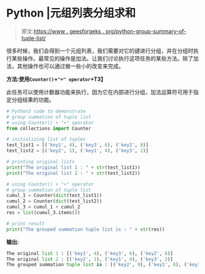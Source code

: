 # Python |元组列表分组求和

> 原文:[https://www . geesforgeks . org/python-group-summary-of-tuple-list/](https://www.geeksforgeeks.org/python-grouped-summation-of-tuple-list/)

很多时候，我们会得到一个元组列表，我们需要对它的键进行分组，并在分组时执行某些操作。最常见的操作是加法。让我们讨论执行这项任务的某些方法。除了加法，其他操作也可以通过做一些小的改变来完成。

**方法:使用`Counter()`+`"+" operator`+T3】**

此任务可以使用计数器功能来执行，因为它在内部进行分组，加法运算符可用于指定分组结果的功能。

```py
# Python3 code to demonstrate
# group summation of tuple list 
# using Counter() + "+" operator
from collections import Counter

# initializing list of tuples
test_list1 = [('key1', 4), ('key3', 6), ('key2', 8)]
test_list2 = [('key2', 1), ('key1', 4), ('key3', 2)]

# printing original lists
print("The original list 1 : " + str(test_list1))
print("The original list 2 : " + str(test_list2))

# using Counter() + "+" operator
# group summation of tuple list 
cumul_1 = Counter(dict(test_list1))
cumul_2 = Counter(dict(test_list2))
cumul_3 = cumul_1 + cumul_2   
res = list(cumul_3.items())

# print result
print("The grouped summation tuple list is : " + str(res))
```

**输出:**

```py
The original list 1 : [('key1', 4), ('key3', 6), ('key2', 8)]
The original list 2 : [('key2', 1), ('key1', 4), ('key3', 2)]
The grouped summation tuple list is : [('key2', 9), ('key1', 8), ('key3', 8)]

```